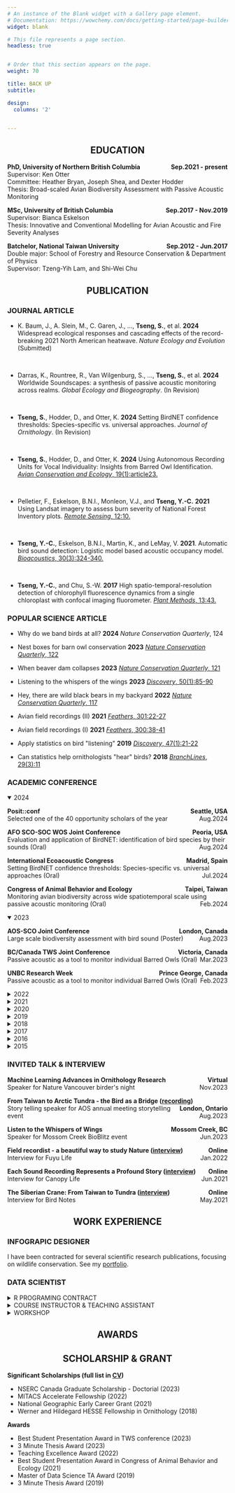 ```yaml
---
# An instance of the Blank widget with a Gallery page element.
# Documentation: https://wowchemy.com/docs/getting-started/page-builder/
widget: blank

# This file represents a page section.
headless: true


# Order that this section appears on the page.
weight: 70

title: BACK UP
subtitle:

design:
  columns: '2'


---
```



<!--Education-->
<center>
<h2><b>EDUCATION</b></h2>
</center>

**PhD, University of Northern British Columbia <span style="float:right;"> Sep.2021 - present <span>**
<br>
Supervisor: Ken Otter <br>
Committee: Heather Bryan, Joseph Shea, and Dexter Hodder <br>
Thesis:  Broad-scaled Avian Biodiversity Assessment with Passive Acoustic Monitoring

**MSc, University of British Columbia <span style="float:right;"> Sep.2017 - Nov.2019 <span>**
<br>
Supervisor: Bianca Eskelson <br>
Thesis: Innovative and Conventional Modelling for Avian Acoustic and Fire Severity Analyses 

**Batchelor, National Taiwan University <span style="float:right;"> Sep.2012 - Jun.2017 <span>**
<br>
Double major: School of Forestry and Resource Conservation & Department of Physics <br>
Supervisor: Tzeng-Yih Lam, and Shi-Wei Chu



<!--PUBLICATION-->
<center>
<h2><b>PUBLICATION</b></h2>
</center>

### JOURNAL ARTICLE

- K. Baum, J., A. Slein, M., C. Garen, J., ..., **Tseng, S.**, et al. **2024** Widespread ecological responses and cascading effects of the record-breaking 2021 North American heatwave. *Nature Ecology and Evolution* (Submitted)
<br>

- Darras, K., Rountree, R., Van Wilgenburg, S., ..., **Tseng, S.**, et al. **2024** Worldwide Soundscapes: a synthesis of passive acoustic monitoring across realms. *Global Ecology and Biogeography*. (In Revision)
<br>

- **Tseng, S.**, Hodder, D., and Otter, K. **2024** Setting BirdNET confidence thresholds: Species-specific vs. universal approaches. *Journal of Ornithology*. (In Revision)
<br>

- **Tseng, S.**, Hodder, D., and Otter, K. **2024** Using Autonomous Recording Units for Vocal Individuality: Insights from Barred Owl Identification. [*Avian Conservation and Ecology*, 19(1):article23.](https://ace-eco.org/vol19/iss1/art23/)
<br>

- Pelletier, F., Eskelson, B.N.I., Monleon, V.J., and **Tseng, Y.-C.** **2021** Using Landsat imagery to assess burn severity of National Forest Inventory plots. [*Remote Sensing*, 12:10.](https://www.mdpi.com/2072-4292/13/10/1935)
<br>

- **Tseng, Y.-C.**, Eskelson, B.N.I., Martin, K., and LeMay, V. **2021**. Automatic bird sound detection: Logistic model based acoustic occupancy model. [*Bioacoustics*, 30(3):324-340.](https://www.tandfonline.com/doi/abs/10.1080/09524622.2020.1730241)
<br>

- **Tseng, Y.-C.**, and Chu, S.-W. **2017** High spatio-temporal-resolution detection of chlorophyll fluorescence dynamics from a single chloroplast with confocal imaging fluorometer. [*Plant Methods*, 13:43.](https://doi.org/10.1186/s13007-017-0194-2)



### POPULAR SCIENCE ARTICLE

- Why do we band birds at all? **2024** *Nature Conservation Quarterly*, 124

- Nest boxes for barn owl conservation **2023** [*Nature Conservation Quarterly*, 122](https://github.com/SunnyTseng/sunny_cv/blob/main/2023-07-03_1336134904.pdf)

- When beaver dam collapses **2023** [*Nature Conservation Quarterly*, 121](https://github.com/SunnyTseng/sunny_cv/blob/main/2023-04-17_0744599592.pdf) 

- Listening to the whispers of the wings **2023** [*Discovery*, 50(1):85-90](https://drive.google.com/file/d/1dJVMvOMULfuDzc_YATCUpOdxOxK6YwaX/view?usp=share_link) 

- Hey, there are wild black bears in my backyard **2022** [*Nature Conservation Quarterly*, 117](https://github.com/SunnyTseng/sunny_cv/blob/main/2022-03-31_1337080532.pdf)

- Avian field recordings (II) **2021** [*Feathers*, 301:22-27](https://www.bird.org.tw/feather)

- Avian field recordings (I) **2021** [*Feathers*, 300:38-41](https://www.bird.org.tw/feather)

- Apply statistics on bird "listening" **2019** [*Discovery*, 47(1):21-22](https://drive.google.com/open?id=1lZC8H246lFH-XCGI6vtBjXMIq1YqukUG) 

- Can statistics help ornithologists "hear" birds? **2018** [*BranchLines*, 29(3):11](https://forestry.ubc.ca/files/2019/04/bl-29.3.pdf#page=11)




### ACADEMIC CONFERENCE
<details open>
<summary>2024</summary>

**Posit::conf
<span style="float:right;"> Seattle, USA <span>**
<br> Selected one of the 40 opportunity scholars of the year
<span style="float:right;"> Aug.2024 <span>

**AFO SCO-SOC WOS Joint Conference
<span style="float:right;"> Peoria, USA <span>**
<br> Evaluation and application of BirdNET: identification of bird species by their sounds (Oral)
<span style="float:right;"> Aug.2024 <span>


**International Ecoacoustic Congress
<span style="float:right;"> Madrid, Spain <span>**
<br> Setting BirdNET confidence thresholds: Species-specific vs. universal approaches (Oral)
<span style="float:right;"> Jul.2024 <span>


**Congress of Animal Behavior and Ecology
<span style="float:right;"> Taipei, Taiwan <span>**
<br> Monitoring avian biodiversity across wide spatiotemporal scale using passive acoustic monitoring (Oral)
<span style="float:right;"> Feb.2024 <span>

</details>




<details open>
<summary>2023</summary>

**AOS-SCO Joint Conference
<span style="float:right;"> London, Canada <span>**
<br> Large scale biodiversity assessment with bird sound (Poster)
<span style="float:right;"> Aug.2023 <span>


**BC/Canada TWS Joint Conference
<span style="float:right;"> Victoria, Canada <span>**
<br> Passive acoustic as a tool to monitor individual Barred Owls (Oral)
<span style="float:right;"> Mar.2023 <span>


**UNBC Research Week
<span style="float:right;"> Prince George, Canada <span>**
<br> Passive acoustic as a tool to monitor individual Barred Owls (Oral)
<span style="float:right;"> Feb.2023 <span>

</details>




<details>
<summary>2022</summary>

**International Ornithological Congress
<span style="float:right;"> Vurtual <span>**
<br> Modelling avian altitudinal migration using citizen science data (Oral)
<span style="float:right;"> Aug.2022 <span>

</details>



<details>
<summary>2021</summary>

**AOS-SCO Joint Conference
<span style="float:right;"> Vurtual <span>**
<br> seewave and tuneR: sound analysis in ornithology (Oral)
<span style="float:right;"> Aug.2021 <span>


**Congress of Animal Behavior and Ecology
<span style="float:right;"> Tainan, Taiwan <span>**
<br> Modelling avian annual cycle distribution in Taiwan using citizen science data (Oral)
<span style="float:right;"> Feb.2021 <span>

</details>




<details>
<summary>2020</summary>

**Congress of Animal Behavior and Ecology
<span style="float:right;"> Penghu, Taiwan <span>**
<br> Automatic bird sound detection: ARU data analysis (Oral)
<span style="float:right;"> Jan.2020 <span>

</details>




<details>
<summary>2019</summary>

**Annual meeting of Ecological Society of America
<span style="float:right;"> Louisville, USA <span>**
<br> Relationships between successive forest fires: A case study in central interior BC, Canada (Poster)
<span style="float:right;"> Aug.2019 <span>

</details>



<details>
<summary>2018</summary>

**Ecology \& Evolution Retreat
<span style="float:right;"> Squamish, Canada <span>**
<br> Automatic Bird Sound Detection: ARU data analysis (Oral)
<span style="float:right;"> Oct.2018 <span>


**International Ornithological Congress
<span style="float:right;"> Vancouver, Canada <span>**
<br> Automatic bird sound detection: Logistic regression based acoustic occupancy model (Oral)
<span style="float:right;"> Aug.2018 <span>


**Annual Meeting of Soundscape Association
<span style="float:right;"> Taipei, Taiwan <span>**
<br> Automatic bird sound detection: Logistic regression based acoustic occupancy model (Poster)
<span style="float:right;"> Jun.2018 <span>

</details>



<details>
<summary>2017</summary>

**Focus On Microscopy
<span style="float:right;"> Bordeaux, France <span>**
<br> High spatio-temporal-resolution detection of chlorophyll fluorescence (Poster)
<span style="float:right;"> Apr.2017 <span>

</details>



<details>
<summary>2016</summary>

**International Workshop on Holography \& Biomedical Molecular Imaging
<span style="float:right;"> Yilan, Taiwan <span>**
<br> High Spatio-Temporal-Resolution Detection of Chlorophyll Fluorescence from a Single Chloroplast with Confocal Imaging Fluorometer (Poster)
<span style="float:right;"> Nov.2016 <span>


**Annual meeting of Taiwan Physics Society
<span style="float:right;"> Kao-Hsiung, Taiwan <span>**
<br> Detect Temporal Dynamics of Chlorophyll Fluorescence \textit{in vivo} with Confocal Microscopy (Poster)
<span style="float:right;"> Jan.2016 <span>

</details>



<details>
<summary>2015</summary>

**International Forestry Students' Symposium
<span style="float:right;"> Manila, Philippines <span>**
<br> Chlorophyll fluorescence: A powerful tool for photobiology research (Oral)
<span style="float:right;"> Aug.2015 <span>

</details>



### INVITED TALK & INTERVIEW
**Machine Learning Advances in Ornithology Research
<span style="float:right;"> Virtual <span>**
<br> Speaker for Nature Vancouver birder's night
<span style="float:right;"> Nov.2023 <span>


**From Taiwan to Arctic Tundra - the Bird as a Bridge ([recording](https://soundcloud.com/sunny-tseng-927964029/storytelling-from-taiwan-to-siberian-tundra))
<span style="float:right;"> London, Ontario <span>**
<br> Story telling speaker for AOS annual meeting storytelling event
<span style="float:right;"> Aug.2023 <span>


**Listen to the Whispers of Wings
<span style="float:right;"> Mossom Creek, BC <span>**
<br> Speaker for Mossom Creek BioBlitz event
<span style="float:right;"> Jun.2023 <span>


**Field recordist - a beautiful way to study Nature ([interview](https://www.fuyulife.com.tw/field-sound-engineer/))
<span style="float:right;"> Online <span>**
<br> Interview for Fuyu Life
<span style="float:right;"> Jan.2022 <span>


**Each Sound Recording Represents a Profound Story ([interview](\href{https://canopi.tw/lifestyle/living/sound-recordist-sunny/))
<span style="float:right;"> Online <span>**
<br> Interview for Canopy Life
<span style="float:right;"> Jun.2021 <span>


**The Siberian Crane: From Taiwan to Tundra ([interview](\href{https://www.birdnote.org/listen/podcasts/threatened/tundra))
<span style="float:right;"> Online <span>**
<br> Interview for Bird Notes
<span style="float:right;"> May.2021 <span>






<!--WORK EXPERIENCE-->
<center>
<h2><b>WORK EXPERIENCE</b></h2>
</center>

### INFOGRAPIC DESIGNER

I have been contracted for several scientific research publications, focusing on wildlife conservation. See my [portfolio](https://sunshineland.netlify.app/science/).



### DATA SCIENTIST

<details>
<summary>R PROGRAMING CONTRACT</summary>

**Birds Canada
<span style="float:right;"> Sep.2024 -- present <span>**
<br> Process field collected ARU data through BirdNET


**Endemic Species Research Institute
<span style="float:right;"> Apr.2020 -- Jul.2021 <span>**
<br> Field bird survey & eBird citizen science data analysis 


**Birds Canada
<span style="float:right;"> Feb.2020 -- Mar.2020 <span>**
<br> Digitalize historical BC bird survey data

</details>


<details>
<summary>COURSE INSTRUCTOR & TEACHING ASSISTANT</summary>

**Applied Analysis Hub (TA)
<span style="float:right;"> UNBC <span>**
<br> Instructor: Eduardo Martins, Heather Bryan
<span style="float:right;"> Sep.2021 -- present <span>


**NRES 776 Advanced Statistical Analyses for Natural Resource Sciences (co-instructor)
<span style="float:right;"> UNBC <span>**
<br> Co-instructor: Lisa Koetke
<span style="float:right;"> 2023 fall <span>


**Data Wrangling (TA)
<span style="float:right;"> UBC <span>**
<br> Instructor: Tiffany Timbers, Tomas Beuzen
<span style="float:right;"> 2019 fall <span>


**Descriptive Statistics and Probability for Data Science (TA)
<span style="float:right;"> UBC <span>**
<br> Instructor: Mike Gelbart (2018), Vincenzo Coia (2019)
<span style="float:right;"> 2018 fall, 2019 fall <span>


**Regression I, Regression II (TA)
<span style="float:right;"> UBC <span>**
<br> Instructor: Gabriela Cohen Freue (I), Vincenzo Coia (II)
<span style="float:right;"> 2019 spring, 2019 fall <span>


**Feature and Model Selection (TA)
<span style="float:right;"> UBC <span>**
<br> Instructor: Mark Schmidt, Varada Kolhatkar
<span style="float:right;"> 2019 spring <span>


**Advanced Biometrics (TA)
<span style="float:right;"> UBC <span>**
<br> Instructor: Bianca Eskelson
<span style="float:right;"> 2018 fall <span>

</details>



<details>
<summary>WORKSHOP</summary>

**Qualitative Analysis using R
<span style="float:right;"> UNBC <span>**
<br> Host: Jennifer Wigglesworth
<span style="float:right;"> Mar.2023 <span>


**Introduction to Git and Github
<span style="float:right;"> UNBC <span>**
<br> Host: Applied Analysis Hub
<span style="float:right;"> Nov.2022 <span>


**Data Wrangling with R
<span style="float:right;"> UNBC <span>**
<br> Host: Applied Analysis Hub
<span style="float:right;"> Mar.2022 <span>


**Data Wrangling with R (4 sessions)
<span style="float:right;"> Endemic Species Research Institute <span>**
<br> Host: Jerome Ko
<span style="float:right;"> May.2021 -- Jul.2021 <span>


**Recording Techniques for Breeding Birds Survey (6 sessions)
<span style="float:right;"> Endemic Species Research Institute <span>**
<br> Host: Luna Fan
<span style="float:right;"> Dec.2020 -- Mar.2021 <span>


**Automatic bird sound detection: ARU data analysis
<span style="float:right;"> Canadian Wildlife Service <span>**
<br> Host: Kathy Martin
<span style="float:right;"> Oct.2018 <span>


**Statistical Analysis in Ecology (5 sessions)
<span style="float:right;"> UBC <span>**
<br> Host: Trevor Gareth Jones
<span style="float:right;"> Jan.2018 -- Apr.2018 <span>

</details>




<!--AWARDS-->
<center>
<h2><b>AWARDS</b></h2>
</center>



<!--SCHOLARSHIPSandRESEARCHGRANT-->
<center>
<h2><b>SCHOLARSHIP & GRANT</b></h2>
</center>






**Significant Scholarships (full list in [CV](https://github.com/SunnyTseng/sunny_cv/blob/main/CV_Sunny_up_to_date.pdf))**

- NSERC Canada Graduate Scholarship - Doctorial (2023)
- MITACS Accelerate Fellowship (2022)
- National Geographic Early Career Grant (2021)
- Werner and Hildegard HESSE Fellowship in Ornithology (2018)

**Awards**

- Best Student Presentation Award in TWS conference (2023)
- 3 Minute Thesis Award (2023)
- Teaching Excellence Award (2022)
- Best Student Presentation Award in Congress of Animal Behavior and Ecology (2021)
- Master of Data Science TA Award (2019)
- 3 Minute Thesis Award (2019)



